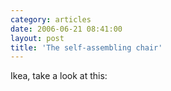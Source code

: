 ```yaml
---
category: articles
date: 2006-06-21 08:41:00
layout: post
title: 'The self-assembling chair'
---
```


<p>Ikea, take a look at this:</p>

<iframe title="The self-assembling chair" width="480" height="300" data-src="//www.youtube.com/embed/eNIz1lg2_AQ" frameborder="0" allowfullscreen></iframe>
